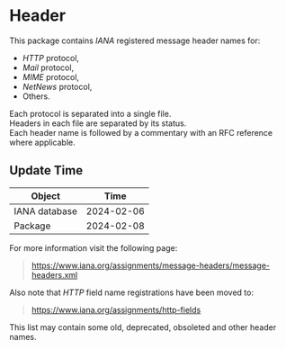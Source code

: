 # Header

This package contains _IANA_ registered message header names for:
* _HTTP_ protocol, 
* _Mail_ protocol,
* _MIME_ protocol, 
* _NetNews_ protocol,
* Others.

Each protocol is separated into a single file.  
Headers in each file are separated by its status.  
Each header name is followed by a commentary with an RFC reference where applicable.    

## Update Time

| Object        | Time       |
|---------------|------------|
| IANA database | 2024-02-06 |
| Package       | 2024-02-08 |


For more information visit the following page:
> https://www.iana.org/assignments/message-headers/message-headers.xml

Also note that _HTTP_ field name registrations have been moved to:
> https://www.iana.org/assignments/http-fields 

This list may contain some old, deprecated, obsoleted and other header names.
